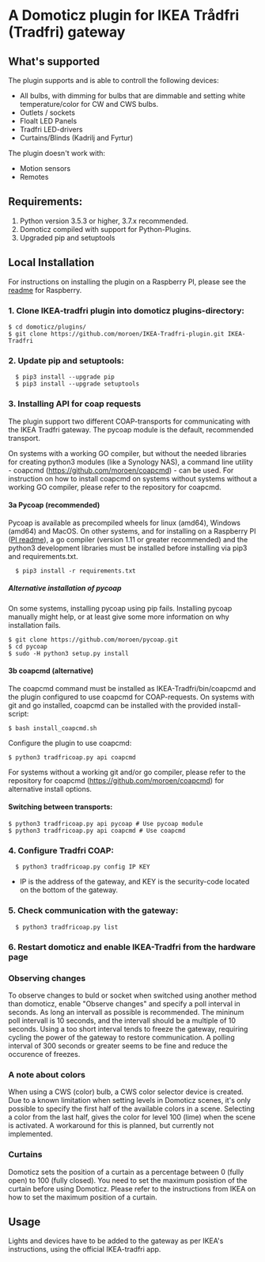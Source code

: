 # A Domoticz plugin for IKEA Trådfri (Tradfri) gateway

## What's supported
The plugin supports and is able to controll the following devices:
- All bulbs, with dimming for bulbs that are dimmable and setting white temperature/color for CW and CWS bulbs.
- Outlets / sockets
- Floalt LED Panels
- Tradfri LED-drivers
- Curtains/Blinds (Kadrilj and Fyrtur)

The plugin doesn't work with:
- Motion sensors
- Remotes


## Requirements:
1. Python version 3.5.3 or higher, 3.7.x recommended. 
2. Domoticz compiled with support for Python-Plugins. 
3. Upgraded pip and setuptools
   

## Local Installation

For instructions on installing the plugin on a Raspberry PI, please see the [readme](README-PI.md) for Raspberry.

### 1. Clone IKEA-tradfri plugin into domoticz plugins-directory:
```
$ cd domoticz/plugins/
$ git clone https://github.com/moroen/IKEA-Tradfri-plugin.git IKEA-Tradfri
```

### 2. Update pip and setuptools:
```shell
  $ pip3 install --upgrade pip
  $ pip3 install --upgrade setuptools
```

### 3. Installing API for coap requests
The plugin support two different COAP-transports for communicating with the IKEA Tradfri gateway. The pycoap module is the default, recommended transport. 

On systems with a working GO compiler, but without the needed libraries for creating python3 modules (like a Synology NAS), a command line utility - coapcmd (https://github.com/moroen/coapcmd) - can be used. For instruction on how to install coapcmd on systems without systems without a working GO compiler, please refer to the repository for coapcmd. 

#### 3a Pycoap (recommended)
Pycoap is available as precompiled wheels for linux (amd64), Windows (amd64) and MacOS. On other systems, and for installing on a Raspberry PI ([PI readme](README-PI.md)), a go compiler (version 1.11 or greater recommended) and the python3 development libraries must be installed before installing via pip3 and requirements.txt.

```shell
  $ pip3 install -r requirements.txt
```

##### Alternative installation of pycoap
On some systems, installing pycoap using pip fails. Installing pycoap manually might help, or at least give some more information on why installation fails.

```shell
$ git clone https://github.com/moroen/pycoap.git
$ cd pycoap
$ sudo -H python3 setup.py install
```

#### 3b coapcmd (alternative)
The coapcmd command must be installed as IKEA-Tradfri/bin/coapcmd and the plugin configured to use coapcmd for COAP-requests. On systems with git and go installed, coapcmd can be installed with the provided install-script:

```shell
$ bash install_coapcmd.sh
```

Configure the plugin to use coapcmd:
```shell
$ python3 tradfricoap.py api coapcmd
```

For systems without a working git and/or go compiler, please refer to the repository for coapcmd (https://github.com/moroen/coapcmd) for alternative install options.

#### Switching between transports:
```shell
$ python3 tradfricoap.py api pycoap # Use pycoap module
$ python3 tradfricoap.py api coapcmd # Use coapcmd
```


### 4. Configure Tradfri COAP: 
```shell
  $ python3 tradfricoap.py config IP KEY
```
  * IP is the address of the gateway, and KEY is the security-code located on the bottom of the gateway. 

### 5. Check communication with the gateway:
```shell
  $ python3 tradfricoap.py list
```

### 6. Restart domoticz and enable IKEA-Tradfri from the hardware page

### Observing changes
To observe changes to buld or socket when switched using another method than domoticz, enable "Observe changes" and specify a poll interval in seconds. As long an intervall as possible is recommended. The mininum poll intervall is 10 seconds, and the intervall should be a multiple of 10 seconds. Using a too short interval tends to freeze the gateway, requiring cycling the power of the gateway to restore communication. A polling interval of 300 seconds or greater seems to be fine and reduce the occurence of freezes. 

### A note about colors
When using a CWS (color) bulb, a CWS color selector device is created. Due to a known limitation when setting levels in Domoticz scenes, it's only possible to specify the first half of the available colors in a scene. Selecting a color from the last half, gives the color for level 100 (lime) when the scene is activated. A workaround for this is planned, but currently not implemented. 

### Curtains
Domoticz sets the position of a curtain as a percentage between 0 (fully open) to 100 (fully closed). You need to set the maximum posistion of the curtain before using Domoticz. Please refer to the instructions from IKEA on how to set the maximum position of a curtain. 

## Usage
Lights and devices have to be added to the gateway as per IKEA's instructions, using the official IKEA-tradfri app. 
